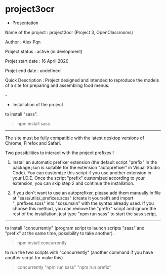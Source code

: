 # project3ocr

* Presentation

Name of the project : project3ocr (Project 3, OpenClassrooms)

Author : Alex Pqn

Project status : active (in devlopment)

Projet start date : 16 April 2020

Projet end date : undefined

Quick Description : Project designed and intended to reproduce the models of a site for preparing and assembling food menus.

*-*

* Installation of the project

to install "sass".
> npm install sass

- - -
The site must be fully compatible with the latest desktop versions of Chrome, Firefox and Safari.

Two possibilities to interact with the project prefixes !

1. Install an automatic prefixer extension (the default script "prefix" in the package.json is suitable for the extension "autoprefixer" in Visual Studio Code).
You can customize this script if you use another extension in your I.D.E.
Once the script "prefix" customized according to your extension, you can skip step 2 and continue the installation.

2. If you don't want to use an autoprefixer, please add them manually in file at "sass/utils/_prefixes.scss" (create it yourself) and import "_prefixes.scss" into "scss.main" with the syntax already used.
If you choose this method, you can remove the "prefix" script and ignore the rest of the installation, just type "npm run sass" to start the sass script.
- - -

to install "concurrently" (program script to launch scripts "sass" and "prefix" at the same time, possibility to take another).
> npm install concurrently

to run the two scripts with "concurrently" (another command if you have another script for make this)
> concurrently "npm run sass" "npm run prefix"
